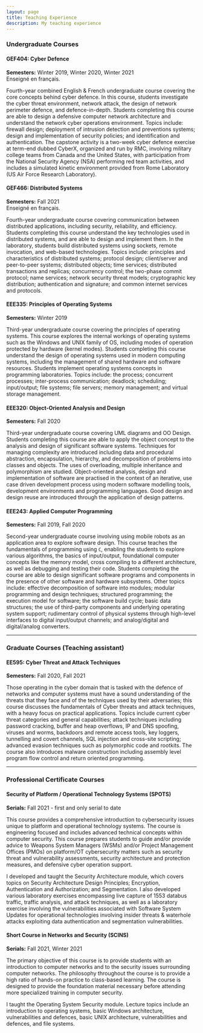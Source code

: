 ```yaml
---
layout: page
title: Teaching Experience
description: My teaching experience
---
```


<!-- - [Undergraduate Courses](#undergraduate)
    - [GEF404](#GEF404)
    - [GEF466](#GEF466)
    - [EEE335](#EEE335)
    - [EEE320](#EEE320)
    - [EEE243](#EEE243)
- [Graduate Courses](#graduate)
    - [EE595](#EE595)
- [Professional Certificate Courses](#professional)
    - [SPOTS](#SPOTS)
    - [EE595](#SCINS)

--- -->

### Undergraduate Courses <a name="undergraduate"></a>

#### GEF404: Cyber Defence <a name="GEF404"></a>
**Semesters:** Winter 2019, Winter 2020, Winter 2021  
Enseigné en français.

Fourth-year combined English & French undergraduate course covering the core concepts behind cyber defence. In this course, students investigate the cyber threat environment, network attack, the design of network perimeter defence, and defence-in-depth. Students completing this course are able to design a defensive computer network architecture and understand the network cyber operations environment. Topics include: firewall design; deployment of intrusion detection and preventions systems; design and implementation of security policies; and identification and authentication. The capstone activity is a two-week cyber defence exercise at term-end dubbed CyberX, organized and run by RMC, involving military college teams from Canada and the United States, with participation from the National Security Agency (NSA) performing red team activities, and includes a simulated kinetic environment provided from Rome Laboratory (US Air Force Research Laboratory).

#### GEF466: Distributed Systems <a name="GEF466"></a>
**Semesters:** Fall 2021  
Enseigné en français.

Fourth-year undergraduate course covering communication between distributed applications, including security, reliability, and efficiency. Students completing this course understand the key technologies used in distributed systems, and are able to design and implement them. In the laboratory, students build distributed systems using sockets, remote invocation, and web-based technologies. Topics include: principles and characteristics of distributed systems; protocol design; client/server and peer-to-peer systems; distributed objects; time services; distributed transactions and replicas; concurrency control; the two-phase commit protocol; name services; network security threat models; cryptographic key distribution; authentication and signature; and common internet services and protocols.

#### EEE335: Principles of Operating Systems <a name="EEE335"></a>
**Semesters:** Winter 2019

Third-year undergraduate course covering the principles of operating systems. This course explores the internal workings of operating systems such as the Windows and UNIX family of OS, including modes of operation protected by hardware (kernel modes). Students completing this course understand the design of operating systems used in modern computing systems, including the management of shared hardware and software resources. Students implement operating systems concepts in programming laboratories. Topics include: the process; concurrent processes; inter-process communication; deadlock; scheduling; input/output; file systems; file servers; memory management; and virtual storage management.

#### EEE320: Object-Oriented Analysis and Design <a name="EEE320"></a>
**Semesters:** Fall 2020

Third-year undergraduate course covering UML diagrams and OO Design. Students completing this course are able to apply the object concept to the analysis and design of significant software systems. Techniques for managing complexity are introduced including data and procedural abstraction, encapsulation, hierarchy, and decomposition of problems into classes and objects. The uses of overloading, multiple inheritance and polymorphism are studied. Object-oriented analysis, design and implementation of software are practised in the context of an iterative, use case driven development process using modern software modelling tools, development environments and programming languages. Good design and design reuse are introduced through the application of design patterns.

####  EEE243: Applied Computer Programming <a name="EEE243"></a>
**Semesters:** Fall 2019, Fall 2020

Second-year undergraduate course involving using mobile robots as an application area to explore software design. This course teaches the fundamentals of programming using `C`, enabling the students to explore various algorithms, the basics of input/output, foundational computer concepts like the memory model, cross compiling to a different architecture, as well as debugging and testing their code. Students completing the course are able to design significant software programs and components in the presence of other software and hardware subsystems. Other topics include: effective decomposition of software into modules; modular programming and design techniques; structured programming; the execution model for software; the software build cycle; basic data structures; the use of third-party components and underlying operating system support; rudimentary control of physical systems through high-level interfaces to digital input/output channels; and analog/digital and digital/analog converters.

---

### Graduate Courses (Teaching assistant) <a name="graduate"></a>

#### EE595: Cyber Threat and Attack Techniques <a name="EE595"></a>
**Semesters:** Fall 2020, Fall 2021

Those operating in the cyber domain that is tasked with the defence of networks and computer systems must have a sound understanding of the threats that they face and of the techniques used by their adversaries; this course discusses the fundamentals of Cyber threats and attack techniques, with a heavy focus on practical applications. Topics include current cyber threat categories and general capabilities; attack techniques including password cracking, buffer and heap overflows, IP and DNS spoofing, viruses and worms, backdoors and remote access tools, key loggers, tunnelling and covert channels, SQL injection and cross-site scripting; advanced evasion techniques such as polymorphic code and rootkits. The course also introduces malware construction including assembly level program flow control and return oriented programming.

---

### Professional Certificate Courses <a name="professional"></a>

#### Security of Platform / Operational Technology Systems (SPOTS) <a name="SPOTS"></a>
**Serials:** Fall 2021 - first and only serial to date

This course provides a comprehensive introduction to cybersecurity issues unique to platform and operational technology systems. The course is engineering focused and includes advanced technical concepts within computer security. This course prepares students to guide and/or provide advice to Weapons System Managers (WSMs) and/or Project Management Offices (PMOs) on platform/OT cybersecurity matters such as security threat and vulnerability assessments, security architecture and protection measures, and defensive cyber operation support.

I developed and taught the Security Architecture module, which covers topics on Security Architecture Design Principles; Encryption, Authentication and Authorization; and Segmentation. I also developed various laboratory exercises encompassing live capture of 1553 databus traffic, traffic analysis, and attack techniques, as well as a laboratory exercise involving the vulnerabilities associated with Software System Updates for operational technologies involving insider threats & waterhole attacks exploiting data authentication and segmentation vulnerabilities.


#### Short Course in Networks and Security (SCINS) <a name="SCINS"></a>
**Serials:** Fall 2021, Winter 2021

The primary objective of this course is to provide students with an introduction to computer networks and to the security issues surrounding computer networks. The philosophy throughout the course is to provide a high ratio of hands-on practice to class-based learning. The course is designed to provide the foundation material necessary before attending more specialized training in computer security. 

I taught the Operating System Security module. Lecture topics include an introduction to operating systems, basic Windows architecture, vulnerabilities and defences, basic UNIX architecture, vulnerabilities and defences, and file systems.
